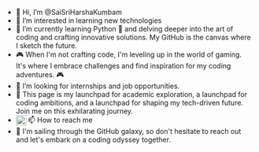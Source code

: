 - 👋 Hi, I’m @SaiSriHarshaKumbam
- 👀 I’m interested in learning new technologies
- 🌱 I’m currently learning Python 🐍 and delving deeper into the art of coding and crafting innovative solutions. My GitHub is the canvas where I sketch the future.
- 🎮 When I'm not crafting code, I'm leveling up in the world of gaming. It's where I embrace challenges and find inspiration for my coding adventures. 🎮
- 💞️ I’m looking for internships and job opportunities.
- 🚀 This page is my launchpad for academic exploration, a launchpad for coding ambitions, and a launchpad for shaping my tech-driven future. Join me on this exhilarating journey. 
- 📫 How to reach me <a href="https://www.linkedin.com/in/kumbam-sai-sri-harsha-282b5a1a4/"><img align="left" src="https://raw.githubusercontent.com/yushi1007/yushi1007/main/images/linkedin.svg" alt="Kumbam Sai Sri Harsha | LinkedIn" width="21px"/></a>
- 🤔 I'm sailing through the GitHub galaxy, so don't hesitate to reach out and let's embark on a coding odyssey together.

<!---
SaiSriHarshaKumbam/SaiSriHarshaKumbam is a ✨ special ✨ repository because its `README.md` (this file) appears on your GitHub profile.
You can click the Preview link to take a look at your changes.
--->
